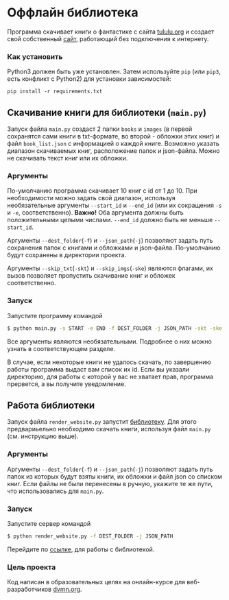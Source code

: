 # Оффлайн библиотека

Программа скачивает книги о фантастике с сайта [tululu.org](https://tululu.org/) и создает свой собственный [сайт](https://anneg8.github.io/books-library-restyle/), работающий без подключения к интернету.

### Как установить

Python3 должен быть уже установлен. 
Затем используйте `pip` (или `pip3`, есть конфликт с Python2) для установки зависимостей:
```
pip install -r requirements.txt
```

## Скачивание книги для библиотеки (`main.py`)

Запуск файла `main.py` создаст 2 папки `books` и `images` (в первой сохранятся сами книги в txt-формате, во второй - обложки этих книг) и файл `book_list.json` с информацией о каждой книге.
Возможно указать диапазон скачиваемых книг, расположение папок и json-файла. Можно не скачивать текст книг или их обложки.

### Аргументы

По-умолчанию программа скачивает 10 книг с id от 1 до 10. При необходимости можно задать свой диапазон, используя необязательные аргументы `--start_id` и `--end_id` (или их сокращения `-s` и `-e`, соответственно). 
**Важно!** Оба аргумента должны быть положительными целыми числами. `--end_id` должно быть не меньше `--start_id`.

Аргументы `--dest_folder`(`-f`) и `--json_path`(`-j`) позволяют задать путь сохранения папок с книгами и обложками и json-файла. По-умолчанию будут сохранены в директории проекта.

Аргументы `--skip_txt`(`-skt`) и `--skip_imgs`(`-ske`) являются флагами, их вызов позволяет пропустить скачивание книг и обложек соответственно.

### Запуск

Запустите программу командой

```bash
$ python main.py -s START -e END -f DEST_FOLDER -j JSON_PATH -skt -ske
```

Все аргументы являются необязательными. Подробнее о них можно узнать в соответствующем разделе.

В случае, если некоторые книги не удалось скачать, по завершению работы программа выдаст вам список их id.
Если вы указали директорию, для работы с которой у вас не хватает прав, программа прервется, а вы получите уведомление.

## Работа библиотеки

Запуск файла `render_website.py` запустит [библиотеку](http://127.0.0.1:5500/). Для этого предвариьельно необходимо скачать книги, используя файл  `main.py` (см. инструкцию выше).

### Аргументы

Аргументы `--dest_folder`(`-f`) и `--json_path`(`-j`) позволяют задать путь папок из которых будут взяты книги, их обложки и файл json со списком книг. Если файлы не были перенесены в ручную, укажите те же пути, что использовались для `main.py`.

### Запуск

Запустите сервер командой

```bash
$ python render_website.py -f DEST_FOLDER -j JSON_PATH 
```

Перейдите по [ссылке](http://127.0.0.1:5500/), для работы с библиотекой. 

### Цель проекта

Код написан в образовательных целях на онлайн-курсе для веб-разработчиков [dvmn.org](https://dvmn.org/).